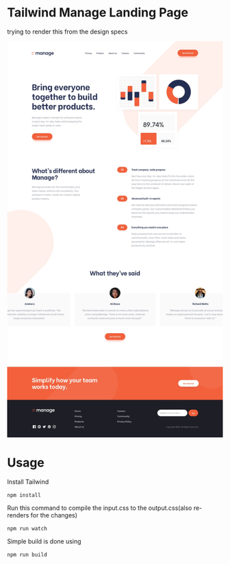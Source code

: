 # Tailwind Manage Landing Page

trying to render this from the design specs

![Alt text](./img/desktop-design.jpg?raw=true)

# Usage

Install Tailwind

```
npm install
```

Run this command to compile the input.css to the output.css(also re-renders for the changes)

```
npm run watch
```

Simple build is done using

```
npm run build
```